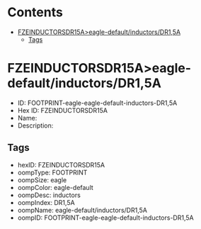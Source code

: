 



Contents
========

* [FZEINDUCTORSDR15A>eagle-default/inductors/DR1,5A](#fzeinductorsdr15aeagle-defaultinductorsdr15a)
	* [Tags](#tags)

# FZEINDUCTORSDR15A>eagle-default/inductors/DR1,5A

- ID: FOOTPRINT-eagle-eagle-default-inductors-DR1,5A
- Hex ID: FZEINDUCTORSDR15A
- Name: 
- Description: 

## Tags

- hexID: FZEINDUCTORSDR15A
- oompType: FOOTPRINT
- oompSize: eagle
- oompColor: eagle-default
- oompDesc: inductors
- oompIndex: DR1,5A
- oompName: eagle-default/inductors/DR1,5A
- oompID: FOOTPRINT-eagle-eagle-default-inductors-DR1,5A
